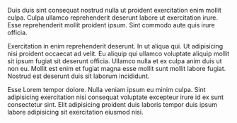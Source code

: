 Duis duis sint consequat nostrud nulla ut proident exercitation enim mollit culpa. Culpa ullamco reprehenderit deserunt labore ut exercitation irure. Esse reprehenderit mollit proident ipsum. Sint commodo aute quis irure officia.

Exercitation in enim reprehenderit deserunt. In ut aliqua qui. Ut adipisicing nisi proident occaecat ad velit. Eu aliquip qui ullamco voluptate aliquip mollit sit ipsum fugiat sit deserunt officia. Ullamco nulla et ex culpa anim duis ut non eu. Mollit est enim et fugiat magna esse mollit sunt mollit labore fugiat. Nostrud est deserunt duis sit laborum incididunt.

Esse Lorem tempor dolore. Nulla veniam ipsum eu minim culpa. Sint adipisicing exercitation nisi consequat voluptate excepteur irure id ex sunt consectetur sint. Elit adipisicing proident duis laboris tempor duis ipsum labore adipisicing sit exercitation eiusmod nisi.